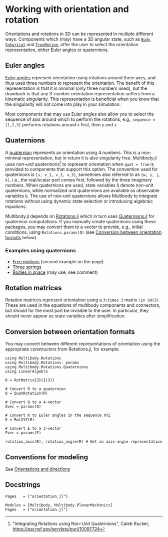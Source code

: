 # Working with orientation and rotation

Orientations and rotations in 3D can be represented in multiple different ways. Components which (may) have a 3D angular state, such as [`Body`](@ref), [`Spherical`](@ref) and [`FreeMotion`](@ref), offer the user to select the orientation representation, either Euler angles or quaternions.

## Euler angles
[Euler angles](https://en.wikipedia.org/wiki/Euler_angles) represent orientation using rotations around three axes, and thus uses three numbers to represent the orientation. The benefit of this representation is that it is minimal (only three numbers used), but the drawback is that any 3-number orientation representation suffers from a kinematic singularity. This representation is beneficial when you know that the singularity will not come into play in your simulation.

Most components that may use Euler angles also allow you to select the sequence of axis around which to perform the rotations, e.g., `sequence = [1,2,3]` performs rotations around ``x`` first, then ``y`` and ``z``.

## Quaternions
A [quaternion](https://en.wikipedia.org/wiki/Quaternion) represents an orientation using 4 numbers. This is a non-minimal representation, but in return it is also singularity free. Multibody.jl uses _non-unit quaternions_[^quat] to represent orientation when `quat = true` is provided to components that support this option. The convention used for quaternions is ``[s, v_1, v_2, v_3]``, sometimes also referred to as ``[w, i, j, k]``, i.e., the real/scalar part comes first, followed by the three imaginary numbers. When quaternions are used, state variables `Q̂` denote non-unit quaternions, while normalized unit quaternions are available as observable variables `Q`. The use of non-unit quaternions allows Multibody to integrate rotations without using dynamic state selection or introducing algebraic equations. 

[^quat]: "Integrating Rotations using Non-Unit Quaternions", Caleb Rucker, https://par.nsf.gov/servlets/purl/10097724

Multibody.jl depends on [Rotations.jl](https://github.com/JuliaGeometry/Rotations.jl) which in turn uses [Quaternions.jl](https://github.com/JuliaGeometry/Quaternions.jl) for quaternion computations. If you manually create quaternions using these packages, you may convert them to a vector to provide, e.g., initial conditions, using `Rotations.params(Q)` (see [Conversion between orientation formats](@ref) below).

### Examples using quaternions
- [Free motions](@ref) (second example on the page)
- [Three springs](@ref)
- [Bodies in space](@ref) (may use, see comment)

## Rotation matrices
Rotation matrices represent orientation using a ``3\times 3`` matrix ``\in SO(3)``. These are used in the equations of multibody components and connectors, but should for the most part be invisible to the user. In particular, they should never appear as state variables after simplification. 


## Conversion between orientation formats
You may convert between different representations of orientation using the appropriate constructors from Rotations.jl, for example:
```@example ORI
using Multibody.Rotations
using Multibody.Rotations: params
using Multibody.Rotations.Quaternions
using LinearAlgebra

R = RotMatrix{3}(I(3))
```

```@example ORI
# Convert R to a quaternion
Q = QuatRotation(R)
```

```@example ORI
# Convert Q to a 4-vector
Qvec = params(Q)
```

```@example ORI
# Convert R to Euler angles in the sequence XYZ
E = RotXYZ(R)
```

```@example ORI
# Convert E to a 3-vector
Evec = params(E)
```

```@example ORI
rotation_axis(R), rotation_angle(R) # Get an axis-angle representation
```

## Conventions for modeling
See [Orientations and directions](@ref)



## Docstrings
```@index
Pages   = ["orientation.jl"]
```

```@autodocs
Modules = [Multibody, Multibody.PlanarMechanics]
Pages   = ["orientation.jl"]
```